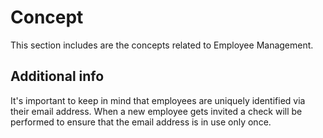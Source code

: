 # Concept

This section includes are the concepts related to Employee Management.

## Additional info

It's important to keep in mind that employees are uniquely identified via their email address.
When a new employee gets invited a check will be performed to ensure that the email address is in use only once.
